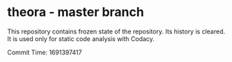 # theora - master branch

This repository contains frozen state of the repository.
Its history is cleared. It is used only for static code
analysis with Codacy.

Commit Time: 1691397417